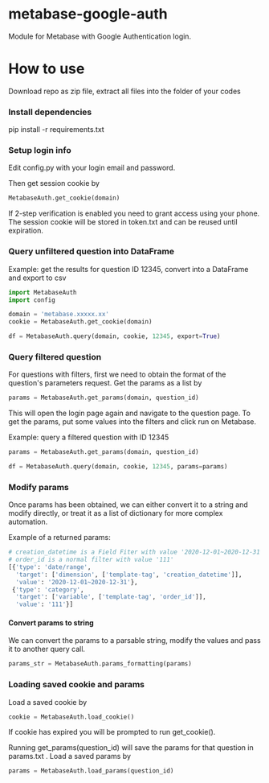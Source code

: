 # metabase-google-auth

Module for Metabase with Google Authentication login.

# How to use
Download repo as zip file, extract all files into the folder of your codes
### Install dependencies
pip install -r requirements.txt

### Setup login info
Edit config.py with your login email and password.

Then get session cookie by

```python
MetabaseAuth.get_cookie(domain)
```
If 2-step verification is enabled you need to grant access using your phone.
The session cookie will be stored in token.txt and can be reused until expiration.

### Query unfiltered question into DataFrame
Example: get the results for question ID 12345, convert into a DataFrame and export to csv
```python
import MetabaseAuth
import config

domain = 'metabase.xxxxx.xx'
cookie = MetabaseAuth.get_cookie(domain)

df = MetabaseAuth.query(domain, cookie, 12345, export=True)
```

### Query filtered question
For questions with filters, first we need to obtain the format of the question's parameters request. Get the params as a list by
```python
params = MetabaseAuth.get_params(domain, question_id)
```
This will open the login page again and navigate to the question page. To get the params, put some values into the filters and click run on Metabase.

Example: query a filtered question with ID 12345
```python
params = MetabaseAuth.get_params(domain, question_id)

df = MetabaseAuth.query(domain, cookie, 12345, params=params)
```

### Modify params
Once params has been obtained, we can either convert it to a string and modify directly, or treat it as a list of dictionary for more complex automation.

Example of a returned params:
```python
# creation_datetime is a Field Fiter with value '2020-12-01~2020-12-31'
# order_id is a normal filter with value '111'
[{'type': 'date/range',
  'target': ['dimension', ['template-tag', 'creation_datetime']],
  'value': '2020-12-01~2020-12-31'},
 {'type': 'category',
  'target': ['variable', ['template-tag', 'order_id']],
  'value': '111'}]
```
#### Convert params to string
We can convert the params to a parsable string, modify the values and pass it to another query call.
```python
params_str = MetabaseAuth.params_formatting(params)
```

### Loading saved cookie and params
Load a saved cookie by
```python
cookie = MetabaseAuth.load_cookie()
```
If cookie has expired you will be prompted to run get_cookie().


Running get_params(question_id) will save the params for that question in params.txt . Load a saved params by
```python
params = MetabaseAuth.load_params(question_id)
```

